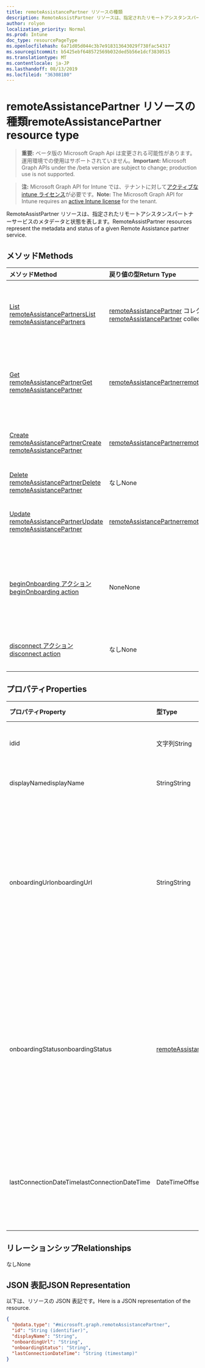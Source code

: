 ```yaml
---
title: remoteAssistancePartner リソースの種類
description: RemoteAssistPartner リソースは、指定されたリモートアシスタンスパートナーサービスのメタデータと状態を表します。
author: rolyon
localization_priority: Normal
ms.prod: Intune
doc_type: resourcePageType
ms.openlocfilehash: 6a71d05d044c3b7e918313643029f738fac54317
ms.sourcegitcommit: b5425ebf648572569b032ded5b56e1dcf3830515
ms.translationtype: MT
ms.contentlocale: ja-JP
ms.lasthandoff: 08/13/2019
ms.locfileid: "36308180"
---
```

# <a name="remoteassistancepartner-resource-type"></a><span data-ttu-id="acad7-103">remoteAssistancePartner リソースの種類</span><span class="sxs-lookup"><span data-stu-id="acad7-103">remoteAssistancePartner resource type</span></span>

> <span data-ttu-id="acad7-104">**重要:** ベータ版の Microsoft Graph Api は変更される可能性があります。運用環境での使用はサポートされていません。</span><span class="sxs-lookup"><span data-stu-id="acad7-104">**Important:** Microsoft Graph APIs under the /beta version are subject to change; production use is not supported.</span></span>

> <span data-ttu-id="acad7-105">**注:** Microsoft Graph API for Intune では、テナントに対して[アクティブな intune ライセンス](https://go.microsoft.com/fwlink/?linkid=839381)が必要です。</span><span class="sxs-lookup"><span data-stu-id="acad7-105">**Note:** The Microsoft Graph API for Intune requires an [active Intune license](https://go.microsoft.com/fwlink/?linkid=839381) for the tenant.</span></span>

<span data-ttu-id="acad7-106">RemoteAssistPartner リソースは、指定されたリモートアシスタンスパートナーサービスのメタデータと状態を表します。</span><span class="sxs-lookup"><span data-stu-id="acad7-106">RemoteAssistPartner resources represent the metadata and status of a given Remote Assistance partner service.</span></span>

## <a name="methods"></a><span data-ttu-id="acad7-107">メソッド</span><span class="sxs-lookup"><span data-stu-id="acad7-107">Methods</span></span>
|<span data-ttu-id="acad7-108">メソッド</span><span class="sxs-lookup"><span data-stu-id="acad7-108">Method</span></span>|<span data-ttu-id="acad7-109">戻り値の型</span><span class="sxs-lookup"><span data-stu-id="acad7-109">Return Type</span></span>|<span data-ttu-id="acad7-110">説明</span><span class="sxs-lookup"><span data-stu-id="acad7-110">Description</span></span>|
|:---|:---|:---|
|[<span data-ttu-id="acad7-111">List remoteAssistancePartners</span><span class="sxs-lookup"><span data-stu-id="acad7-111">List remoteAssistancePartners</span></span>](../api/intune-remoteassistance-remoteassistancepartner-list.md)|<span data-ttu-id="acad7-112">[remoteAssistancePartner](../resources/intune-remoteassistance-remoteassistancepartner.md) コレクション</span><span class="sxs-lookup"><span data-stu-id="acad7-112">[remoteAssistancePartner](../resources/intune-remoteassistance-remoteassistancepartner.md) collection</span></span>|<span data-ttu-id="acad7-113">[remoteAssistancePartner](../resources/intune-remoteassistance-remoteassistancepartner.md) オブジェクトのプロパティとリレーションシップをリストします。</span><span class="sxs-lookup"><span data-stu-id="acad7-113">List properties and relationships of the [remoteAssistancePartner](../resources/intune-remoteassistance-remoteassistancepartner.md) objects.</span></span>|
|[<span data-ttu-id="acad7-114">Get remoteAssistancePartner</span><span class="sxs-lookup"><span data-stu-id="acad7-114">Get remoteAssistancePartner</span></span>](../api/intune-remoteassistance-remoteassistancepartner-get.md)|[<span data-ttu-id="acad7-115">remoteAssistancePartner</span><span class="sxs-lookup"><span data-stu-id="acad7-115">remoteAssistancePartner</span></span>](../resources/intune-remoteassistance-remoteassistancepartner.md)|<span data-ttu-id="acad7-116">[remoteAssistancePartner](../resources/intune-remoteassistance-remoteassistancepartner.md) オブジェクトのプロパティとリレーションシップを読み取ります。</span><span class="sxs-lookup"><span data-stu-id="acad7-116">Read properties and relationships of the [remoteAssistancePartner](../resources/intune-remoteassistance-remoteassistancepartner.md) object.</span></span>|
|[<span data-ttu-id="acad7-117">Create remoteAssistancePartner</span><span class="sxs-lookup"><span data-stu-id="acad7-117">Create remoteAssistancePartner</span></span>](../api/intune-remoteassistance-remoteassistancepartner-create.md)|[<span data-ttu-id="acad7-118">remoteAssistancePartner</span><span class="sxs-lookup"><span data-stu-id="acad7-118">remoteAssistancePartner</span></span>](../resources/intune-remoteassistance-remoteassistancepartner.md)|<span data-ttu-id="acad7-119">新しい [remoteAssistancePartner](../resources/intune-remoteassistance-remoteassistancepartner.md) オブジェクトを作成します。</span><span class="sxs-lookup"><span data-stu-id="acad7-119">Create a new [remoteAssistancePartner](../resources/intune-remoteassistance-remoteassistancepartner.md) object.</span></span>|
|[<span data-ttu-id="acad7-120">Delete remoteAssistancePartner</span><span class="sxs-lookup"><span data-stu-id="acad7-120">Delete remoteAssistancePartner</span></span>](../api/intune-remoteassistance-remoteassistancepartner-delete.md)|<span data-ttu-id="acad7-121">なし</span><span class="sxs-lookup"><span data-stu-id="acad7-121">None</span></span>|<span data-ttu-id="acad7-122">[remoteAssistancePartner](../resources/intune-remoteassistance-remoteassistancepartner.md) を削除します。</span><span class="sxs-lookup"><span data-stu-id="acad7-122">Deletes a [remoteAssistancePartner](../resources/intune-remoteassistance-remoteassistancepartner.md).</span></span>|
|[<span data-ttu-id="acad7-123">Update remoteAssistancePartner</span><span class="sxs-lookup"><span data-stu-id="acad7-123">Update remoteAssistancePartner</span></span>](../api/intune-remoteassistance-remoteassistancepartner-update.md)|[<span data-ttu-id="acad7-124">remoteAssistancePartner</span><span class="sxs-lookup"><span data-stu-id="acad7-124">remoteAssistancePartner</span></span>](../resources/intune-remoteassistance-remoteassistancepartner.md)|<span data-ttu-id="acad7-125">[remoteAssistancePartner](../resources/intune-remoteassistance-remoteassistancepartner.md) オブジェクトのプロパティを更新します。</span><span class="sxs-lookup"><span data-stu-id="acad7-125">Update the properties of a [remoteAssistancePartner](../resources/intune-remoteassistance-remoteassistancepartner.md) object.</span></span>|
|[<span data-ttu-id="acad7-126">beginOnboarding アクション</span><span class="sxs-lookup"><span data-stu-id="acad7-126">beginOnboarding action</span></span>](../api/intune-remoteassistance-remoteassistancepartner-beginonboarding.md)|<span data-ttu-id="acad7-127">None</span><span class="sxs-lookup"><span data-stu-id="acad7-127">None</span></span>|<span data-ttu-id="acad7-128">オンボードを開始する要求。</span><span class="sxs-lookup"><span data-stu-id="acad7-128">A request to start onboarding.</span></span>  <span data-ttu-id="acad7-129">適切な TeamViewer アカウント情報と組み合わせる必要があります。</span><span class="sxs-lookup"><span data-stu-id="acad7-129">Must be coupled with the appropriate TeamViewer account information</span></span>|
|[<span data-ttu-id="acad7-130">disconnect アクション</span><span class="sxs-lookup"><span data-stu-id="acad7-130">disconnect action</span></span>](../api/intune-remoteassistance-remoteassistancepartner-disconnect.md)|<span data-ttu-id="acad7-131">なし</span><span class="sxs-lookup"><span data-stu-id="acad7-131">None</span></span>|<span data-ttu-id="acad7-132">アクティブな TeamViewer connector を削除する要求</span><span class="sxs-lookup"><span data-stu-id="acad7-132">A request to remove the active TeamViewer connector</span></span>|

## <a name="properties"></a><span data-ttu-id="acad7-133">プロパティ</span><span class="sxs-lookup"><span data-stu-id="acad7-133">Properties</span></span>
|<span data-ttu-id="acad7-134">プロパティ</span><span class="sxs-lookup"><span data-stu-id="acad7-134">Property</span></span>|<span data-ttu-id="acad7-135">型</span><span class="sxs-lookup"><span data-stu-id="acad7-135">Type</span></span>|<span data-ttu-id="acad7-136">説明</span><span class="sxs-lookup"><span data-stu-id="acad7-136">Description</span></span>|
|:---|:---|:---|
|<span data-ttu-id="acad7-137">id</span><span class="sxs-lookup"><span data-stu-id="acad7-137">id</span></span>|<span data-ttu-id="acad7-138">文字列</span><span class="sxs-lookup"><span data-stu-id="acad7-138">String</span></span>|<span data-ttu-id="acad7-139">パートナーの一意識別子。</span><span class="sxs-lookup"><span data-stu-id="acad7-139">Unique identifier of the partner.</span></span>|
|<span data-ttu-id="acad7-140">displayName</span><span class="sxs-lookup"><span data-stu-id="acad7-140">displayName</span></span>|<span data-ttu-id="acad7-141">String</span><span class="sxs-lookup"><span data-stu-id="acad7-141">String</span></span>|<span data-ttu-id="acad7-142">パートナーの表示名。</span><span class="sxs-lookup"><span data-stu-id="acad7-142">Display name of the partner.</span></span>|
|<span data-ttu-id="acad7-143">onboardingUrl</span><span class="sxs-lookup"><span data-stu-id="acad7-143">onboardingUrl</span></span>|<span data-ttu-id="acad7-144">String</span><span class="sxs-lookup"><span data-stu-id="acad7-144">String</span></span>|<span data-ttu-id="acad7-145">パートナーのオンボーディング ポータルの URL。このポータルでは、管理者がパートナーのリモート アシスタンス サービスを構成できます。</span><span class="sxs-lookup"><span data-stu-id="acad7-145">URL of the partner's onboarding portal, where an administrator can configure their Remote Assistance service.</span></span>|
|<span data-ttu-id="acad7-146">onboardingStatus</span><span class="sxs-lookup"><span data-stu-id="acad7-146">onboardingStatus</span></span>|[<span data-ttu-id="acad7-147">remoteAssistanceOnboardingStatus</span><span class="sxs-lookup"><span data-stu-id="acad7-147">remoteAssistanceOnboardingStatus</span></span>](../resources/intune-remoteassistance-remoteassistanceonboardingstatus.md)|<span data-ttu-id="acad7-148">現在の TeamViewer connector の状態のわかりやすい説明。</span><span class="sxs-lookup"><span data-stu-id="acad7-148">A friendly description of the current TeamViewer connector status.</span></span> <span data-ttu-id="acad7-149">可能な値は、`notOnboarded`、`onboarding`、`onboarded` です。</span><span class="sxs-lookup"><span data-stu-id="acad7-149">Possible values are: `notOnboarded`, `onboarding`, `onboarded`.</span></span>|
|<span data-ttu-id="acad7-150">lastConnectionDateTime</span><span class="sxs-lookup"><span data-stu-id="acad7-150">lastConnectionDateTime</span></span>|<span data-ttu-id="acad7-151">DateTimeOffset</span><span class="sxs-lookup"><span data-stu-id="acad7-151">DateTimeOffset</span></span>|<span data-ttu-id="acad7-152">TEM パートナーによって Intune に対して最後に送信された要求のタイムスタンプ。</span><span class="sxs-lookup"><span data-stu-id="acad7-152">Timestamp of the last request sent to Intune by the TEM partner.</span></span>|

## <a name="relationships"></a><span data-ttu-id="acad7-153">リレーションシップ</span><span class="sxs-lookup"><span data-stu-id="acad7-153">Relationships</span></span>
<span data-ttu-id="acad7-154">なし</span><span class="sxs-lookup"><span data-stu-id="acad7-154">None</span></span>

## <a name="json-representation"></a><span data-ttu-id="acad7-155">JSON 表記</span><span class="sxs-lookup"><span data-stu-id="acad7-155">JSON Representation</span></span>
<span data-ttu-id="acad7-156">以下は、リソースの JSON 表記です。</span><span class="sxs-lookup"><span data-stu-id="acad7-156">Here is a JSON representation of the resource.</span></span>
<!-- {
  "blockType": "resource",
  "keyProperty": "id",
  "@odata.type": "microsoft.graph.remoteAssistancePartner"
}
-->
``` json
{
  "@odata.type": "#microsoft.graph.remoteAssistancePartner",
  "id": "String (identifier)",
  "displayName": "String",
  "onboardingUrl": "String",
  "onboardingStatus": "String",
  "lastConnectionDateTime": "String (timestamp)"
}
```



